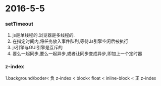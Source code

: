 # 2016-5-5

### setTimeout
1. js是单线程的.浏览器是多线程的.
2. 在指定时间内,将任务放入事件队列,等待Js引擎空闲后被执行
3. js引擎与GUI引擎是互斥的
4. 要么一起同步,要么一起异步,或者让同步变成异步,即加上一个定时器

### z-index
1.background/boder< 负 z-index < block< float < inline-block <  正 z-index 
